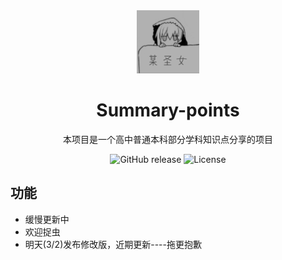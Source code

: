 <div align="center">
  <img src="docs/images/logo.png" alt="Logo" width="100">
  <h1>Summary-points</h1>
  <p>本项目是一个高中普通本科部分学科知识点分享的项目</p>
  <p>
    <img src="https://img.shields.io/github/v/release/用户名/仓库名" alt="GitHub release">
    <img src="https://img.shields.io/github/license/用户名/仓库名" alt="License">
  </p>
</div>

## 功能
- 缓慢更新中
- 欢迎捉虫
- 明天(3/2)发布修改版，近期更新----拖更抱歉
